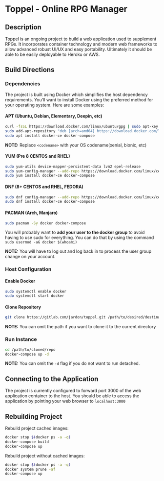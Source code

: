 # Toppel - Online RPG Manager
## Description
Toppel is an ongoing project to build a web application used to supplement RPGs.  It incorporates container technology and modern web frameworks to allow advanced robust UI/UX and easy portability.  Ultimately it should be able to be easily deployable to Heroku or AWS.

## Build Directions
### Dependencies
The project is built using Docker which simplifies the host dependency requirements.  You'll want to install Docker using the preferred method for your operating system.  Here are some examples:

#### APT (Ubuntu, Debian, Elementary, Deepin, etc)
```bash
curl -fsSL https://download.docker.com/linux/ubuntu/gpg | sudo apt-key add -
sudo add-apt-repository "deb [arch=amd64] https://download.docker.com/linux/ubuntu <codename> stable"
sudo apt install docker-ce docker-compose
```
**__NOTE:__** Replace `<codename>` with your OS codename(xenial, bionic, etc)
#### YUM (Pre 8 CENTOS and RHEL)
```bash
sudo yum-utils device-mapper-persistent-data lvm2 epel-release
sudo yum-config-manager --add-repo https://download.docker.com/linux/centos/docker-ce.repo
sudo yum install docker-ce docker-compose
```
#### DNF (8+ CENTOS and RHEL, FEDORA)
```bash
sudo dnf config-manager --add-repo https://download.docker.com/linux/centos/docker-ce.repo
sudo dnf install docker-ce docker-compose
```
#### PACMAN (Arch, Manjaro)
```bash
sudo pacman -Sy docker docker-compose
```
You will probably want to **add your user to the docker group** to avoid having to use sudo for everything.  You can do that by using the command `sudo usermod -aG docker $(whoami)`

**__NOTE:__** You will have to log out and log back in to process the user group change on your account.

### Host Configuration

#### Enable Docker
```bash
sudo systemctl enable docker
sudo systemctl start docker
```
#### Clone Repository
```bash
git clone https://gitlab.com/jardon/toppel.git /path/to/desired/destination
```
**__NOTE:__** You can omit the path if you want to clone it to the current directory

### Run Instance
```bash
cd /path/to/cloned/repo
docker-compose up -d
```
**__NOTE:__** You can omit the `-d` flag if you do not want to run detached.

## Connecting to the Application

The project is currently configured to forward port 3000 of the web application container to the host.  You should be able to access the application by pointing your web browser to `localhost:3000`

## Rebuilding Project
Rebuild project cached images:
```bash
docker stop $(docker ps -a -q)
docker-compose build
docker-compose up
```
Rebuild project without cached images:
```bash
docker stop $(docker ps -a -q)
docker system prune -af
docker-compose up
```
